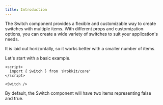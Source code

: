 ```yaml
---
title: Introduction
---
```


The Switch component provides a flexible and customizable way to create switches with multiple items. With different props and customization options, you can create a wide variety of switches to suit your application's needs.

It is laid out horizontally, so it works better with a smaller number of items.

Let's start with a basic example.

```svelte
<script>
  import { Switch } from '@rokkit/core'
</script>

<Switch />
```

By default, the Switch component will have two items representing false and true.
